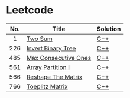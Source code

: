 # Leetcode

|  No. | Title | Solution |
|:----:|-------------|------|
| 1    | [Two Sum](https://leetcode.com/problems/array-partition-i/description/) | [C++](https://github.com/carolinetychen/Leetcode/tree/master/Algorithms/TwoSum) |
| 226  | [Invert Binary Tree](https://leetcode.com/problems/invert-binary-tree/description/) | [C++](https://github.com/carolinetychen/Leetcode/tree/master/Algorithms/InvertBinaryTree) |
| 485  | [Max Consecutive Ones](https://leetcode.com/problems/max-consecutive-ones/description/)| [C++](https://github.com/carolinetychen/Leetcode/tree/master/Algorithms/MaxConsecutiveOnes) |
| 561  | [Array Partition I](https://leetcode.com/problems/array-partition-i/description/)| [C++](https://github.com/carolinetychen/Leetcode/tree/master/Algorithms/ArrayPartitionI) |
| 566  | [Reshape The Matrix](https://leetcode.com/problems/reshape-the-matrix/description/) | [C++](https://github.com/carolinetychen/Leetcode/tree/master/Algorithms/ReshapeTheMatrix) |
| 766  | [Toeplitz Matrix](https://leetcode.com/problems/toeplitz-matrix/description/) | [C++](https://github.com/carolinetychen/Leetcode/tree/master/Algorithms/ToeplitzMatrix) |
